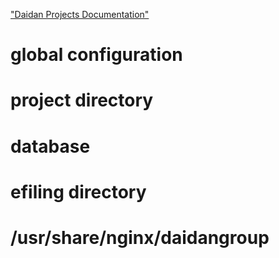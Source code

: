 ["Daidan Projects Documentation"](https://github.com/dennykharyan/daidan-documentation "Daidan Projects Documentation")


# global configuration

# project directory
# database
# efiling directory
# /usr/share/nginx/daidangroup